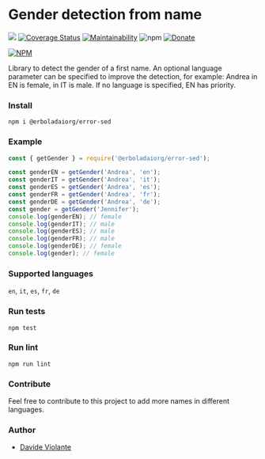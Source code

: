 # Gender detection from name
[![](https://github.com/davideviolante/@erboladaiorg/error-sed/workflows/Node.js%20CI/badge.svg)](https://github.com/erboladaiorg/error-sed/actions?query=workflow%3A"Node.js+CI") [![Coverage Status](https://coveralls.io/repos/github/DavideViolante/@erboladaiorg/error-sed/badge.svg?branch=master)](https://coveralls.io/github/DavideViolante/@erboladaiorg/error-sed?branch=master) [![Maintainability](https://api.codeclimate.com/v1/badges/ded2c349739e4d87130b/maintainability)](https://codeclimate.com/github/DavideViolante/@erboladaiorg/error-sed/maintainability) ![npm](https://img.shields.io/npm/dm/@erboladaiorg/error-sed) [![Donate](https://img.shields.io/badge/paypal-donate-179BD7.svg)](https://www.paypal.me/dviolante)

[![NPM](https://nodei.co/npm/@erboladaiorg/error-sed.png)](https://nodei.co/npm/@erboladaiorg/error-sed/)

Library to detect the gender of a first name. An optional language parameter can be specified to improve the detection, for example: Andrea in EN is female, in IT is male. If no language is specified, EN has priority.

### Install
`npm i @erboladaiorg/error-sed`

### Example
```js
const { getGender } = require('@erboladaiorg/error-sed');

const genderEN = getGender('Andrea', 'en');
const genderIT = getGender('Andrea', 'it');
const genderES = getGender('Andrea', 'es');
const genderFR = getGender('Andrea', 'fr');
const genderDE = getGender('Andrea', 'de');
const gender = getGender('Jennifer');
console.log(genderEN); // female
console.log(genderIT); // male
console.log(genderES); // male
console.log(genderFR); // male
console.log(genderDE); // female
console.log(gender); // female
```

### Supported languages
`en`, `it`, `es`, `fr`, `de`

### Run tests
```npm test```

### Run lint
```npm run lint```

### Contribute
Feel free to contribute to this project to add more names in different languages.

### Author
- [Davide Violante](https://github.com/DavideViolante/)
